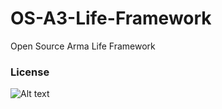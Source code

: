 # OS-A3-Life-Framework
Open Source Arma Life Framework

### License
![Alt text](https://licensebuttons.net/l/by-nc/4.0/88x31.png "APL-SA")
